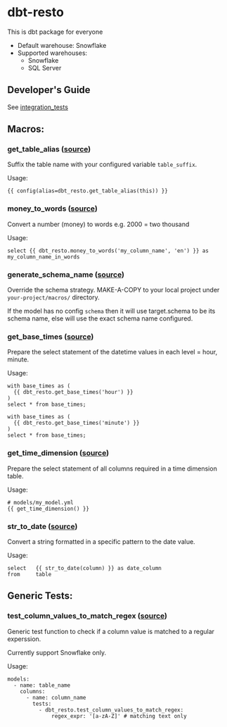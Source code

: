 # dbt-resto
This is dbt package for everyone
- Default warehouse: Snowflake
- Supported warehouses:
    - Snowflake
    - SQL Server

## Developer's Guide
See [integration_tests](./integration_tests/README.md)

## Macros:
### get_table_alias ([source](/macros/config/get_table_alias.sql))
  Suffix the table name with your configured variable `table_suffix`.

  Usage:
  ```
  {{ config(alias=dbt_resto.get_table_alias(this)) }}
  ```

### money_to_words ([source](/macros/num2words/money_to_words.sql))
  Convert a number (money) to words e.g. 2000 = two thousand

  Usage:
  ```
  select {{ dbt_resto.money_to_words('my_column_name', 'en') }} as my_column_name_in_words
  ```

### generate_schema_name ([source](/macros/override_default/generate_schema_name.sql))
  Override the schema strategy. MAKE-A-COPY to your local project under `your-project/macros/` directory.

  If the model has no config `schema` then it will use target.schema to be its schema name, else will use the exact schema name configured.

### get_base_times ([source](/macros/sql/get_base_times.sql))
  Prepare the select statement of the datetime values in each level = hour, minute.

  Usage:
  ```
  with base_times as (
    {{ dbt_resto.get_base_times('hour') }}
  )
  select * from base_times;

  with base_times as (
    {{ dbt_resto.get_base_times('minute') }}
  )
  select * from base_times;
  ```

### get_time_dimension ([source](/macros/sql/get_time_dimension.sql))
  Prepare the select statement of all columns required in a time dimension table.

  Usage:
  ```
  # models/my_model.yml
  {{ get_time_dimension() }}
  ```

### str_to_date ([source](/macros/sql/str_to_date.sql))
  Convert a string formatted in a specific pattern to the date value.

  Usage:
  ```
  select   {{ str_to_date(column) }} as date_column
  from     table
  ```


## Generic Tests:
### test_column_values_to_match_regex ([source](/macros/generic_test/test_column_values_to_match_regex.sql))
  Generic test function to check if a column value is matched to a regular experssion.

  Currently support Snowflake only.

  Usage:
  ```
  models:
    - name: table_name
      columns:
        - name: column_name
          tests:
            - dbt_resto.test_column_values_to_match_regex:
                regex_expr: '[a-zA-Z]' # matching text only
  ```